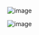 ![image](https://github.com/user-attachments/assets/066b89ac-f267-4d30-83af-193865514bfd)

![image](https://github.com/user-attachments/assets/92b1f87b-b318-49dd-adaa-c31a313971c6)
